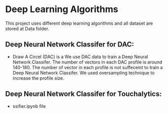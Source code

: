 
# Deep Learning Algorithms
This project uses different deep learning algorithms and all dataset are stored at Data folder.

## Deep Neural Network Classifer for DAC:
* Draw A Circel (DAC) is a We use DAC data to train a Deep Neural Network Classifer. The number of vectors in each DAC profile is around 140-180. The number of vector in each profile is not suffeceint to train a Deep Neural Network Classifer. We used oversampling technique to increase the profile size.


## Deep Neural Network Classifer for Touchalytics:
* ssifier.ipynb file
